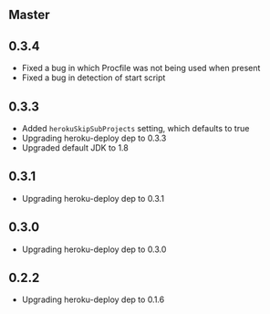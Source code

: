 ## Master

## 0.3.4

*  Fixed a bug in which Procfile was not being used when present
*  Fixed a bug in detection of start script

## 0.3.3

*  Added `herokuSkipSubProjects` setting, which defaults to true
*  Upgrading heroku-deploy dep to 0.3.3
*  Upgraded default JDK to 1.8

## 0.3.1

*  Upgrading heroku-deploy dep to 0.3.1

## 0.3.0

*  Upgrading heroku-deploy dep to 0.3.0

## 0.2.2

*  Upgrading heroku-deploy dep to 0.1.6
